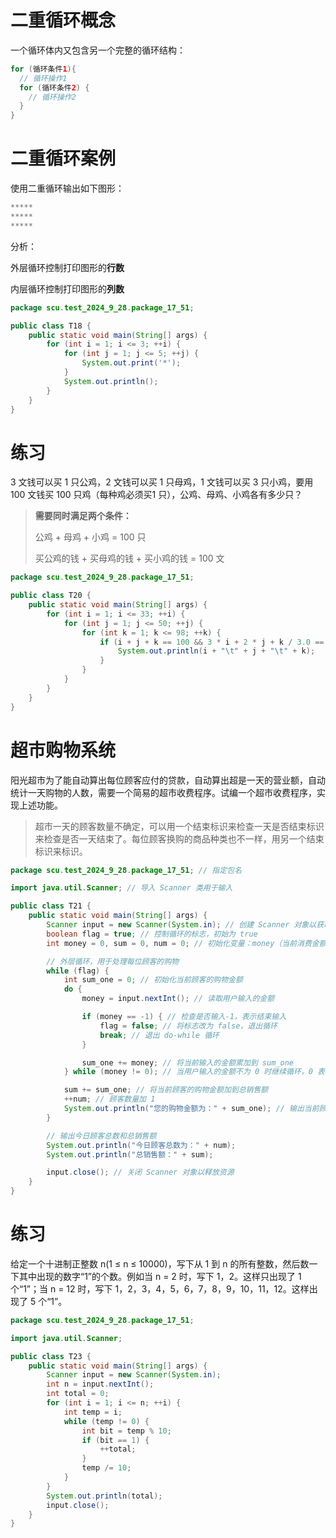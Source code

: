 # 二重循环概念

一个循环体内又包含另一个完整的循环结构：

```java
for (循环条件1){
  // 循环操作1
  for (循环条件2) {
    // 循环操作2
  }
}
```

# 二重循环案例

使用二重循环输出如下图形：

```java
*****
*****
*****
```

分析：

外层循环控制打印图形的**行数**

内层循环控制打印图形的**列数**

```java
package scu.test_2024_9_28.package_17_51;

public class T18 {
    public static void main(String[] args) {
        for (int i = 1; i <= 3; ++i) {
            for (int j = 1; j <= 5; ++j) {
                System.out.print('*');
            }
            System.out.println();
        }
    }
}

```

# 练习

3 文钱可以买 1 只公鸡，2 文钱可以买 1 只母鸡，1 文钱可以买 3 只小鸡，要用 100 文钱买 100 只鸡（每种鸡必须买1 只），公鸡、母鸡、小鸡各有多少只？

> **需要同时满足两个条件：**
>
> 公鸡 + 母鸡 + 小鸡 = 100 只
>
> 买公鸡的钱 + 买母鸡的钱 + 买小鸡的钱 = 100 文

```java
package scu.test_2024_9_28.package_17_51;

public class T20 {
    public static void main(String[] args) {
        for (int i = 1; i <= 33; ++i) {
            for (int j = 1; j <= 50; ++j) {
                for (int k = 1; k <= 98; ++k) { 
                    if (i + j + k == 100 && 3 * i + 2 * j + k / 3.0 == 100) {
                        System.out.println(i + "\t" + j + "\t" + k);
                    }
                }
            }
        }
    }
}

```

# 超市购物系统

阳光超市为了能自动算出每位顾客应付的贷款，自动算出超是一天的营业额，自动统计一天购物的人数，需要一个简易的超市收费程序。试编一个超市收费程序，实现上述功能。

> 超市一天的顾客数量不确定，可以用一个结束标识来检查一天是否结束标识来检查是否一天结束了。每位顾客换购的商品种类也不一样，用另一个结束标识来标识。 

```java
package scu.test_2024_9_28.package_17_51; // 指定包名

import java.util.Scanner; // 导入 Scanner 类用于输入

public class T21 {
    public static void main(String[] args) {
        Scanner input = new Scanner(System.in); // 创建 Scanner 对象以获取用户输入
        boolean flag = true; // 控制循环的标志，初始为 true
        int money = 0, sum = 0, num = 0; // 初始化变量：money（当前消费金额），sum（总销售额），num（顾客总数）

        // 外层循环，用于处理每位顾客的购物
        while (flag) {
            int sum_one = 0; // 初始化当前顾客的购物金额
            do {
                money = input.nextInt(); // 读取用户输入的金额

                if (money == -1) { // 检查是否输入-1，表示结束输入
                    flag = false; // 将标志改为 false，退出循环
                    break; // 退出 do-while 循环
                }

                sum_one += money; // 将当前输入的金额累加到 sum_one
            } while (money != 0); // 当用户输入的金额不为 0 时继续循环，0 表示该顾客结束购物

            sum += sum_one; // 将当前顾客的购物金额加到总销售额
            ++num; // 顾客数量加 1
            System.out.println("您的购物金额为：" + sum_one); // 输出当前顾客的购物金额
        }

        // 输出今日顾客总数和总销售额
        System.out.println("今日顾客总数为：" + num);
        System.out.println("总销售额：" + sum);

        input.close(); // 关闭 Scanner 对象以释放资源
    }
}
```

# 练习

给定一个十进制正整数 n(1 ≤ n ≤ 10000)，写下从 1 到 n 的所有整数，然后数一下其中出现的数字“1”的个数。例如当 n = 2 时，写下 1，2。这样只出现了 1 个“1”；当 n = 12 时，写下 1，2，3，4，5，6，7，8，9，10，11，12。这样出现了 5 个“1”。

```java
package scu.test_2024_9_28.package_17_51;

import java.util.Scanner;

public class T23 {
    public static void main(String[] args) {
        Scanner input = new Scanner(System.in);
        int n = input.nextInt();
        int total = 0;
        for (int i = 1; i <= n; ++i) {
            int temp = i;
            while (temp != 0) {
                int bit = temp % 10;
                if (bit == 1) {
                    ++total;
                }
                temp /= 10;
            }
        }
        System.out.println(total);
        input.close();
    }
}
```

